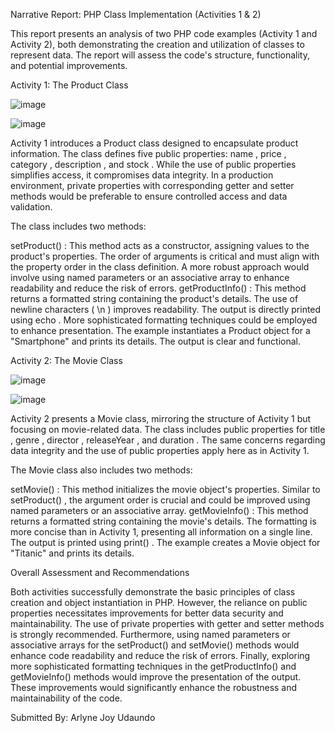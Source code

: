 Narrative Report: PHP Class Implementation (Activities 1 & 2)

This report presents an analysis of two PHP code examples (Activity 1 and Activity 2), both demonstrating the creation and utilization of classes to represent data. The report will assess the code's structure, functionality, and potential improvements.

Activity 1: The Product Class

![image](https://github.com/user-attachments/assets/cc2fedaa-3885-4504-ada4-fc59a25b3a12)

![image](https://github.com/user-attachments/assets/5a1cb5d4-e51a-4166-a40f-4c750e88b799)

Activity 1 introduces a Product class designed to encapsulate product information. The class defines five public properties: name , price , category , description , and stock . While the use of public properties simplifies access, it compromises data integrity. In a production environment, private properties with corresponding getter and setter methods would be preferable to ensure controlled access and data validation.

The class includes two methods:

setProduct() : This method acts as a constructor, assigning values to the product's properties. The order of arguments is critical and must align with the property order in the class definition. A more robust approach would involve using named parameters or an associative array to enhance readability and reduce the risk of errors.
getProductInfo() : This method returns a formatted string containing the product's details. The use of newline characters ( \n ) improves readability. The output is directly printed using echo . More sophisticated formatting techniques could be employed to enhance presentation.
The example instantiates a Product object for a "Smartphone" and prints its details. The output is clear and functional.

Activity 2: The Movie Class

![image](https://github.com/user-attachments/assets/befea0bb-fbb2-4207-9659-bdde6d53fc6a)

![image](https://github.com/user-attachments/assets/4857e3e8-1db5-49ea-b0a3-a6fb66507b87)

Activity 2 presents a Movie class, mirroring the structure of Activity 1 but focusing on movie-related data. The class includes public properties for title , genre , director , releaseYear , and duration . The same concerns regarding data integrity and the use of public properties apply here as in Activity 1.

The Movie class also includes two methods:

setMovie() : This method initializes the movie object's properties. Similar to setProduct() , the argument order is crucial and could be improved using named parameters or an associative array.
getMovieInfo() : This method returns a formatted string containing the movie's details. The formatting is more concise than in Activity 1, presenting all information on a single line. The output is printed using print() .
The example creates a Movie object for "Titanic" and prints its details.

Overall Assessment and Recommendations

Both activities successfully demonstrate the basic principles of class creation and object instantiation in PHP. However, the reliance on public properties necessitates improvements for better data security and maintainability. The use of private properties with getter and setter methods is strongly recommended. Furthermore, using named parameters or associative arrays for the setProduct() and setMovie() methods would enhance code readability and reduce the risk of errors. Finally, exploring more sophisticated formatting techniques in the getProductInfo() and getMovieInfo() methods would improve the presentation of the output. These improvements would significantly enhance the robustness and maintainability of the code.

Submitted By:
   Arlyne Joy Udaundo
